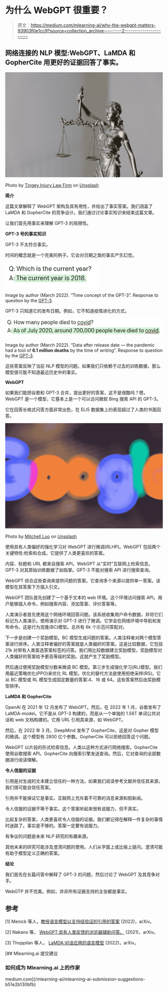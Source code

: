 # 为什么 WebGPT 很重要？

> 原文：<https://medium.com/mlearning-ai/why-the-webgpt-matters-93903f0e1cc9?source=collection_archive---------2----------------------->

## 网络连接的 NLP 模型:WebGPT、LaMDA 和 GopherCite 用更好的证据回答了事实。

![](img/d9dd5ac21b6c2e29e46d08d7809ce69c.png)

Photo by [Tingey Injury Law Firm](https://unsplash.com/@tingeyinjurylawfirm?utm_source=medium&utm_medium=referral) on [Unsplash](https://unsplash.com?utm_source=medium&utm_medium=referral)

**简介**

这篇文章解释了 WebGPT 架构及其有用性，并给出了事实答案。我们涵盖了 LaMDA 和 GopherCite 的竞争设计。我们通过讨论事实知识来结束这篇文章。

让我们首先用事实来理解 GPT-3 的局限性。

**GPT-3 号的事实知识**

GPT-3 不太符合事实。

时间的概念就是一个完美的例子。它会对日期之类的事实产生幻觉。

![](img/b0bd2dc7ff40083e4e3b3e49f4232428.png)

Image by author (March 2022). “Time concept of the GPT-3”. Response to question by the [GPT-3](https://beta.openai.com).

GPT-3 只知道它的发布日期。例如，它不知道疫情进化的方式。

![](img/f5f89a70119df5e9e9cabb74ad7d2479.png)

Image by author (March 2022). “Data after release date — the pandemic had a tool of **6.1 million deaths** by the time of writing”. Response to question by the [GPT-3](https://beta.openai.com).

这些答案反映了当前 NLP 模型的问题。如果我们只依赖于过去的训练数据，那么模型很可能不知道最近历史中的事实。

**WebGPT**

如果我们能把谷歌和 GPT-3 合并，提出更好的答案，这不是很酷吗？嗯，WebGPT 是一个模型，它基本上是一个可以访问微软 Bing 搜索 API 的 GPT-3。

它在回答长格式问答方面非常出色，在 ELI5 数据集上的表现超过了人类的书面回答。

![](img/7fa7d01aef7d71bb7ec384f10e3f2fbc.png)

Photo by [Mitchell Luo](https://unsplash.com/@mitchel3uo?utm_source=medium&utm_medium=referral) on [Unsplash](https://unsplash.com?utm_source=medium&utm_medium=referral)

使用具有人类偏好的强化学习对 WebGPT 进行微调(RLHP)。WebGPT 包括两个关键特性:检索和合成。它提供了人类更喜欢的答案。

内容、标题和 URL 都来自搜索 API。WebGPT 从“实时”互联网上检索信息。GPT-3 对其原始训练数据了如指掌。GPT-3 不能对搜索 API 进行搜索查询。

WebGPT 综合这些查询来提供问题的答案。它查询多个来源以提供单一答案。该模型在其答案下方插入引文。

WebGPT 团队首先创建了一个基于文本的 web 环境。这个环境访问搜索 API。用户能够插入命令，例如搜索内容、添加答案、评价答案等。

人类演示者首先使用这个网络环境回答问题。该系统收集用户命令数据，并将它们标记为人类演示。使用演示对 GPT-3 进行了微调。它学会在网络环境中导航和发布命令。这是行为克隆(BC)模型。总共有 6k 个示范问答配对。

下一步是创建一个奖励模型。BC 模型生成问题的答案。人类注释者对两个模型答案进行排序。人类注释者偏好的答案就是人类偏好的答案。这是比较数据，它包括 21k 对带有人类首选答案标签的问答。我们用比较数据建立奖励模型。奖励模型对人类偏好的答案给予更高等级的奖励。这就产生了奖励模型。

然后通过使用奖励模型分数来微调 BC 模型。第三步生成强化学习(RL)模型。我们用最近策略优化(PPO)来优化 RL 模型。优化的替代方法是使用拒绝采样(RS)。它从 BC 模型或 RL 模型生成固定数量的答案:4、16 或 64。这些答案然后由奖励模型排序。

**LaMDA 和 GopherCite**

OpenAI 在 2021 年 12 月发布了 WebGPT。然后，在 2022 年 1 月，谷歌发布了 LaMDA-model。它不是从 GPT-3 构建的，而是从一个单独的 1.56T 单词公共对话和 web 文档构建的。它用 URL 引用其来源，如 WebGPT。

然后，在 2022 年 3 月，DeepMind 发布了 GopherCite，这是对 Gopher 模型的微调。这个模型有 2800 亿个参数。GopherCite 可以拒绝回答这个问题。

WebGPT 以片段的形式检索信息。人类以这种方式进行网络搜索。GopherCite 使用谷歌搜索 API。GopherCite 向搜索引擎发送查询。然后，它对查询的全部数据进行阅读理解。

**令人信服的证据**

引用是对生成的文本建立信任的一种方法。如果我们阅读参考文献并信任其来源，我们很可能会信任答案。

引用并不能保证它是事实。互联网上充斥着不可靠的消息来源和假新闻。

令人信服的证据不等于事实。这个答案听起来很有说服力，但不真实。

比起复杂的答案，人类更喜欢令人信服的证据。我们都记得在解释一件复杂的事情时迷路了。事实是不够的。答案一定要有说服力。

有争议的问题是未来 NLP 研究的有趣来源。

其他未来的研究可能涉及澄清问题的使用。人们从字面上或比喻上提问。澄清可能有助于模型定义正确的答案。

**结论**

我们首先在长篇问答中解释了 GPT-3 的问题，然后讨论了 WebGPT 及其竞争对手。

WebGTP 并不完美。例如，并非所有证据支持的主张都是事实。

## 参考

[1] Menick 等人，[教授语言模型以支持经验证的引用的答案](https://arxiv.org/pdf/2203.11147) (2022)，arXiv。

[2] Nakano 等， [WebGPT:具有人类反馈的浏览器辅助问答。](https://arxiv.org/pdf/2112.09332) (2021)，arXiv。

[3] Thoppilan 等人， [LaMDA:对话应用的语言模型](https://arxiv.org/pdf/2201.08239) (2022)，arXiv。

[](/mlearning-ai/mlearning-ai-submission-suggestions-b51e2b130bfb) [## Mlearning.ai 提交建议

### 如何成为 Mlearning.ai 上的作家

medium.com](/mlearning-ai/mlearning-ai-submission-suggestions-b51e2b130bfb)